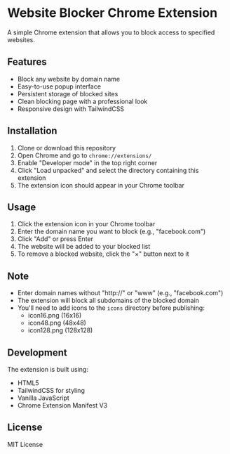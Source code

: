 # Website Blocker Chrome Extension

A simple Chrome extension that allows you to block access to specified websites.

## Features

- Block any website by domain name
- Easy-to-use popup interface
- Persistent storage of blocked sites
- Clean blocking page with a professional look
- Responsive design with TailwindCSS

## Installation

1. Clone or download this repository
2. Open Chrome and go to `chrome://extensions/`
3. Enable "Developer mode" in the top right corner
4. Click "Load unpacked" and select the directory containing this extension
5. The extension icon should appear in your Chrome toolbar

## Usage

1. Click the extension icon in your Chrome toolbar
2. Enter the domain name you want to block (e.g., "facebook.com")
3. Click "Add" or press Enter
4. The website will be added to your blocked list
5. To remove a blocked website, click the "×" button next to it

## Note

- Enter domain names without "http://" or "www" (e.g., "facebook.com")
- The extension will block all subdomains of the blocked domain
- You'll need to add icons to the `icons` directory before publishing:
  - icon16.png (16x16)
  - icon48.png (48x48)
  - icon128.png (128x128)

## Development

The extension is built using:
- HTML5
- TailwindCSS for styling
- Vanilla JavaScript
- Chrome Extension Manifest V3

## License

MIT License 